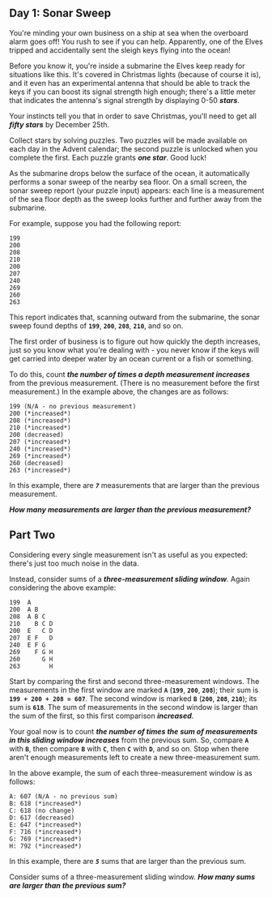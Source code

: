 ## Day 1: Sonar Sweep

You're minding your own business on a ship at sea when the overboard alarm goes off! You rush to see if you can help. Apparently, one of the Elves tripped and accidentally sent the sleigh keys flying into the ocean!

Before you know it, you're inside a submarine the Elves keep ready for situations like this. It's covered in Christmas lights (because of course it is), and it even has an experimental antenna that should be able to track the keys if you can boost its signal strength high enough; there's a little meter that indicates the antenna's signal strength by displaying 0-50 **_stars_**.

Your instincts tell you that in order to save Christmas, you'll need to get all **_fifty stars_** by December 25th.

Collect stars by solving puzzles. Two puzzles will be made available on each day in the Advent calendar; the second puzzle is unlocked when you complete the first. Each puzzle grants **_one star_**. Good luck!

As the submarine drops below the surface of the ocean, it automatically performs a sonar sweep of the nearby sea floor. On a small screen, the sonar sweep report (your puzzle input) appears: each line is a measurement of the sea floor depth as the sweep looks further and further away from the submarine.

For example, suppose you had the following report:

```
199
200
208
210
200
207
240
269
260
263

```

This report indicates that, scanning outward from the submarine, the sonar sweep found depths of **`199`**, **`200`**, **`208`**, **`210`**, and so on.

The first order of business is to figure out how quickly the depth increases, just so you know what you're dealing with - you never know if the keys will get carried into deeper water by an ocean current or a fish or something.

To do this, count **_the number of times a depth measurement increases_** from the previous measurement. (There is no measurement before the first measurement.) In the example above, the changes are as follows:

```
199 (N/A - no previous measurement)
200 (*increased*)
208 (*increased*)
210 (*increased*)
200 (decreased)
207 (*increased*)
240 (*increased*)
269 (*increased*)
260 (decreased)
263 (*increased*)

```

In this example, there are _**`7`**_ measurements that are larger than the previous measurement.

**_How many measurements are larger than the previous measurement?_**

## Part Two

Considering every single measurement isn't as useful as you expected: there's just too much noise in the data.

Instead, consider sums of a **_three-measurement sliding window_**. Again considering the above example:

```
199  A
200  A B
208  A B C
210    B C D
200  E   C D
207  E F   D
240  E F G
269    F G H
260      G H
263        H

```

Start by comparing the first and second three-measurement windows. The measurements in the first window are marked **`A`** (**`199`**, **`200`**, **`208`**); their sum is **`199 + 200 + 208 = 607`**. The second window is marked **`B`** (**`200`**, **`208`**, **`210`**); its sum is **`618`**. The sum of measurements in the second window is larger than the sum of the first, so this first comparison **_increased_**.

Your goal now is to count **_the number of times the sum of measurements in this sliding window increases_** from the previous sum. So, compare **`A`** with **`B`**, then compare **`B`** with **`C`**, then **`C`** with **`D`**, and so on. Stop when there aren't enough measurements left to create a new three-measurement sum.

In the above example, the sum of each three-measurement window is as follows:

```
A: 607 (N/A - no previous sum)
B: 618 (*increased*)
C: 618 (no change)
D: 617 (decreased)
E: 647 (*increased*)
F: 716 (*increased*)
G: 769 (*increased*)
H: 792 (*increased*)

```

In this example, there are _**`5`**_ sums that are larger than the previous sum.

Consider sums of a three-measurement sliding window. **_How many sums are larger than the previous sum?_**
